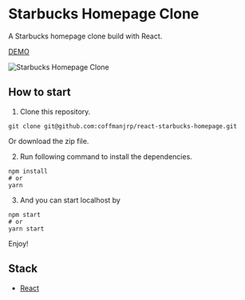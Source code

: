 # Starbucks Homepage Clone

A Starbucks homepage clone build with React.

[DEMO](https://zealous-blackwell-47f910.netlify.app/)

![Starbucks Homepage Clone](https://res.cloudinary.com/coffmanjrp-dev/image/upload/v1643231189/coffmanjrp.io/starbucks_homepage_8ee82ea42b.png)

## How to start

1. Clone this repository.

```
git clone git@github.com:coffmanjrp/react-starbucks-homepage.git
```

Or download the zip file.

2. Run following command to install the dependencies.

```
npm install
# or
yarn
```

3. And you can start localhost by

```
npm start
# or
yarn start
```

Enjoy!

## Stack

- [React](https://reactjs.org/)
